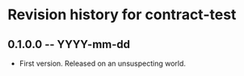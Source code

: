 # Revision history for contract-test

## 0.1.0.0 -- YYYY-mm-dd

* First version. Released on an unsuspecting world.
